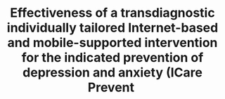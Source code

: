 --- 
abstract: '' 
authors: 
 - F Bolinski
 -  A Kleiboer
 -  E Karyotaki
 -  JE Bosmans
 -  zarski
 -  Kweisel
 -  ...
doi: '' 
featured: false 
publication: '*Trials*, 146' 
publication_short: '' 
publishDate: '2018-01-01' 
title: 'Effectiveness of a transdiagnostic individually tailored Internet-based and mobile-supported intervention for the indicated prevention of depression and anxiety (ICare Prevent ' 
url_code: '' 
url_dataset: '' 
url_pdf: '' 
url_poster: '' 
url_project: '' 
url_slides: '' 
url_source: '' 
url_video: '' 
---